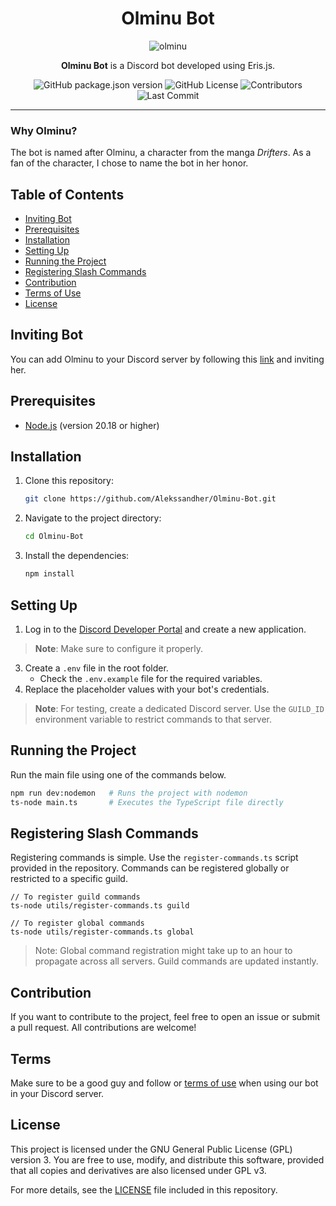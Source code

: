 <div align="center">
    
# Olminu Bot  
![olminu](https://github.com/user-attachments/assets/8f32c400-78f9-4a52-b657-65e6e6b87cbf)


**Olminu Bot** is a Discord bot developed using Eris.js.


![GitHub package.json version](https://img.shields.io/github/package-json/v/Alekssandher/Olminu-Bot?style=flat-square)
![GitHub License](https://img.shields.io/github/license/Alekssandher/Olminu-Bot?style=flat-square)
![Contributors](https://img.shields.io/github/contributors/Alekssandher/Olminu-Bot?style=flat-square)
![Last Commit](https://img.shields.io/github/last-commit/Alekssandher/Olminu-Bot?style=flat-square)

</div>

---

### Why Olminu?
The bot is named after Olminu, a character from the manga *Drifters*. As a fan of the character, I chose to name the bot in her honor.

## Table of Contents
- [Inviting Bot](#inviting-bot)
- [Prerequisites](#prerequisites)
- [Installation](#installation)
- [Setting Up](#setting-up)
- [Running the Project](#running-the-project)
- [Registering Slash Commands](#registering-slash-commands)
- [Contribution](#contribution)
- [Terms of Use](#terms)
- [License](#license)

## Inviting Bot
You can add Olminu to your Discord server by following this [link](https://discord.com/oauth2/authorize?client_id=1303531869878358036) and inviting her.

## Prerequisites
- [Node.js](https://nodejs.org/) (version 20.18 or higher)

## Installation

1. Clone this repository:
    ```bash
    git clone https://github.com/Alekssandher/Olminu-Bot.git
    ```
2. Navigate to the project directory:
    ```bash
    cd Olminu-Bot
    ```
3. Install the dependencies:
    ```bash
    npm install
    ```

## Setting Up

1. Log in to the [Discord Developer Portal](https://discord.com/developers) and create a new application.
> **Note**: Make sure to configure it properly.
3. Create a `.env` file in the root folder.
    - Check the `.env.example` file for the required variables.
4. Replace the placeholder values with your bot's credentials.

> **Note**: For testing, create a dedicated Discord server. Use the `GUILD_ID` environment variable to restrict commands to that server.

## Running the Project

Run the main file using one of the commands below.  

```bash
npm run dev:nodemon   # Runs the project with nodemon
ts-node main.ts       # Executes the TypeScript file directly
``` 

## Registering Slash Commands
Registering commands is simple. Use the `register-commands.ts` script provided in the repository.
Commands can be registered globally or restricted to a specific guild.

```
// To register guild commands
ts-node utils/register-commands.ts guild
```
```
// To register global commands
ts-node utils/register-commands.ts global
```
> Note: Global command registration might take up to an hour to propagate across all servers. Guild commands are updated instantly.
## Contribution
If you want to contribute to the project, feel free to open an issue or submit a pull request. All contributions are welcome!

## Terms
Make sure to be a good guy and follow or [terms of use](TERMS.md) when using our bot in your Discord server.
## License
This project is licensed under the GNU General Public License (GPL) version 3. You are free to use, modify, and distribute this software, provided that all copies and derivatives are also licensed under GPL v3.

For more details, see the [LICENSE](https://github.com/Alekssandher/Olminu-Bot?tab=GPL-3.0-1-ov-file#) file included in this repository.

